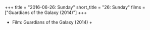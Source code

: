 +++
title = "2016-06-26: Sunday"
short_title = "26: Sunday"
films = ["Guardians of the Galaxy (2014)"]
+++


* Film: Guardians of the Galaxy (2014) +
